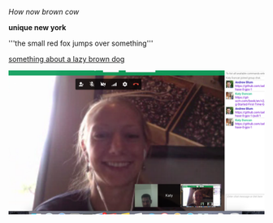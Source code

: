 *How now brown cow*

**unique new york**

'''the small red fox jumps over something'''

[something about a lazy brown dog](https://www.github.com)

![Come checkout my new coolest friends!!!](screenshot.png)